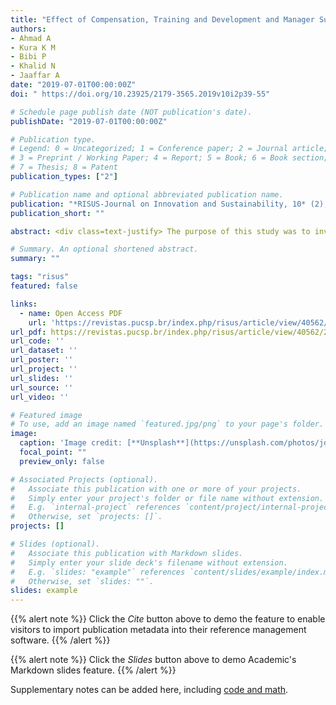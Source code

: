 ```yaml
---
title: "Effect of Compensation, Training and Development and Manager Support on Employee Commitment: The Moderating Effect of Co-Worker Support"
authors:
- Ahmad A
- Kura K M
- Bibi P
- Khalid N
- Jaaffar A
date: "2019-07-01T00:00:00Z"
doi: " https://doi.org/10.23925/2179-3565.2019v10i2p39-55"

# Schedule page publish date (NOT publication's date).
publishDate: "2019-07-01T00:00:00Z"

# Publication type.
# Legend: 0 = Uncategorized; 1 = Conference paper; 2 = Journal article;
# 3 = Preprint / Working Paper; 4 = Report; 5 = Book; 6 = Book section;
# 7 = Thesis; 8 = Patent
publication_types: ["2"]

# Publication name and optional abbreviated publication name.
publication: "*RISUS-Journal on Innovation and Sustainability, 10* (2), 39-55"
publication_short: ""

abstract: <div class=text-justify> The purpose of this study was to investigate the impact of compensation, training and development and manager support on commitment level of hotel employees and the moderating role of co-worker support in the service context. The study used a cross-sectional and quantitative mail survey approach. Hotel employees in Malaysia were surveyed, and Partial Least Squares Method, Structural Equation Modelling (PLS-SEM) algorithm and bootstrap techniques were used to measure the relationships between compensation, training and development, manager support and employee commitment and the moderating role of co-worker support on the relationships between compensation, training and development, manager support and employee commitment. The results confirm that co-worker support moderates the relationships between compensation, training and development, manager support and employee commitment level. The findings provide new theoretical knowledge about the moderating effect of the co-worker support and significantly enhance knowledge about employee commitment and loyalty. The research provides notable insights into the role of social and structural bonding in hotel employees’ commitment and loyalty in the service, as well as provides an important implication for segmentation. These results can be used by hospitality managers to gain competitive advantage over its rivals. The study contributes to research on employees’ commitment and loyalty. Introducing the role of co-worker support as a moderator within the context of a hotel industry is new in the services marketing literature. </div>

# Summary. An optional shortened abstract.
summary: ""

tags: "risus"
featured: false

links:
  - name: Open Access PDF
    url: 'https://revistas.pucsp.br/index.php/risus/article/view/40562/29484'
url_pdf: https://revistas.pucsp.br/index.php/risus/article/view/40562/29484
url_code: ''
url_dataset: ''
url_poster: ''
url_project: ''
url_slides: ''
url_source: ''
url_video: ''

# Featured image
# To use, add an image named `featured.jpg/png` to your page's folder. 
image:
  caption: 'Image credit: [**Unsplash**](https://unsplash.com/photos/jdD8gXaTZsc)'
  focal_point: ""
  preview_only: false

# Associated Projects (optional).
#   Associate this publication with one or more of your projects.
#   Simply enter your project's folder or file name without extension.
#   E.g. `internal-project` references `content/project/internal-project/index.md`.
#   Otherwise, set `projects: []`.
projects: []

# Slides (optional).
#   Associate this publication with Markdown slides.
#   Simply enter your slide deck's filename without extension.
#   E.g. `slides: "example"` references `content/slides/example/index.md`.
#   Otherwise, set `slides: ""`.
slides: example
---
```


{{% alert note %}}
Click the *Cite* button above to demo the feature to enable visitors to import publication metadata into their reference management software.
{{% /alert %}}

{{% alert note %}}
Click the *Slides* button above to demo Academic's Markdown slides feature.
{{% /alert %}}

Supplementary notes can be added here, including [code and math](https://sourcethemes.com/academic/docs/writing-markdown-latex/).
